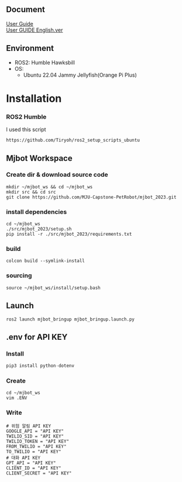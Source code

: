 ## Document
[User Guide](User_Guide.md)  
[User GUIDE English.ver](User_Guide_en.md)

## Environment

- ROS2: Humble Hawksbill
- OS:
    - Ubuntu 22.04 Jammy Jellyfish(Orange Pi Plus)

# Installation
### ROS2 Humble

I used this script

```shell
https://github.com/Tiryoh/ros2_setup_scripts_ubuntu
```

## Mjbot Workspace

### Create dir & download source code
```shell
mkdir ~/mjbot_ws && cd ~/mjbot_ws
mkdir src && cd src
git clone https://github.com/MJU-Capstone-PetRobot/mjbot_2023.git
```


### install dependencies

```shell
cd ~/mjbot_ws
./src/mjbot_2023/setup.sh
pip install -r ./src/mjbot_2023/requirements.txt
```

### build
```shell
colcon build --symlink-install
```

### sourcing

```shell
source ~/mjbot_ws/install/setup.bash
```


## Launch

```shell
ros2 launch mjbot_bringup mjbot_bringup.launch.py
```

## .env for API KEY

### Install 

```python
pip3 install python-dotenv
```

### Create
```shell
cd ~/mjbot_ws
vim .ENV
```

### Write

```shell
# 위험 알림 API KEY
GOOGLE_API = "API KEY"
TWILIO_SID = "API KEY"
TWILIO_TOKEN = "API KEY"
FROM_TWILIO = "API KEY"
TO_TWILIO = "API KEY"
# 대화 API KEY
GPT_API = "API KEY"
CLIENT_ID = "API KEY"
CLIENT_SECRET = "API KEY"
```
